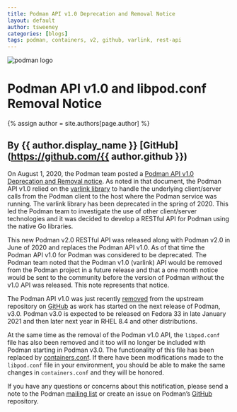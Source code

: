 ```yaml
---
title: Podman API v1.0 Deprecation and Removal Notice 
layout: default
author: tsweeney 
categories: [blogs]
tags: podman, containers, v2, github, varlink, rest-api
---
```

![podman logo](https://podman.io/images/podman.svg)

# Podman API v1.0 and libpod.conf Removal Notice 
{% assign author = site.authors[page.author] %}
## By {{ author.display_name }} [GitHub](https://github.com/{{ author.github }})

On August 1, 2020, the Podman team posted a [Podman API v1.0 Deprecation and Removal notice](https://podman.io/blogs/2020/08/01/deprecate-and-remove-varlink-notice.html).  As noted in that document, the Podman API v1.0 relied on the [varlink library](https://github.com/varlink/libvarlink) to handle the underlying client/server calls from the Podman client to the host where the Podman service was running.  The varlink library  has been deprecated in the spring of 2020.  This led the Podman team to investigate the use of other client/server technologies and it was decided to develop a RESTful API for Podman using the native Go libraries.

<!--readmore-->
This new Podman v2.0 RESTful API was released along with Podman v2.0 in June of 2020 and replaces the Podman API v1.0.   As of that time the Podman API v1.0 for Podman was considered to be deprecated.  The Podman team noted that the Podman v1.0 (varlink) API would be removed from the Podman project in a future release and that a one month notice would be sent to the community before the version of Podman without the v1.0 API was released.  This note represents that notice.

The Podman API v1.0 was just recently [removed](https://github.com/containers/podman/pull/8400) from the upstream repository on [GitHub](https://github.com/containers/podman) as work has started on the next release of Podman, v3.0.  Podman v3.0 is expected to be released on Fedora 33 in late January 2021 and then later next year in RHEL 8.4 and other distributions.

At the same time as the removal of the Podman v1.0 API, the `libpod.conf` file has also been removed and it too will no longer be included with Podman starting in Podman v3.0.  The functionality of this file has been replaced by [containers.conf](https://github.com/containers/common/blob/master/docs/containers.conf.5.md).  If there have been modifications made to the `libpod.conf` file in your environment, you should be able to make the same changes in `containers.conf` and they will be honored.
 
If you have any questions or concerns about this notification, please send a note to the Podman [mailing list](https://lists.podman.io/admin/lists/podman.lists.podman.io/) or create an issue on Podman’s [GitHub](https://github.com/containers/podman/issues) repository.
